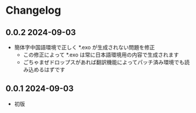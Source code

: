 # Changelog

## 0.0.2 2024-09-03

- 簡体字中国語環境で正しく *.exo が生成されない問題を修正
  - この修正によって *.exo は常に日本語環境用の内容で生成されます
  - ごちゃまぜドロップスがあれば翻訳機能によってパッチ済み環境でも読み込めるはずです

## 0.0.1 2024-09-03

- 初版
